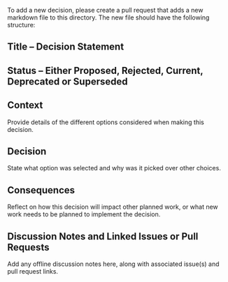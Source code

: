 To add a new decision, please create a pull request that adds a new markdown file to this directory. The new file should have the following structure:

## Title – Decision Statement

## Status – Either Proposed, Rejected, Current, Deprecated or Superseded

## Context

Provide details of the different options considered when making this decision.

## Decision

State what option was selected and why was it picked over other choices.

## Consequences

Reflect on how this decision will impact other planned work, or what new work needs to be planned to implement the decision.

## Discussion Notes and Linked Issues or Pull Requests

Add any offline discussion notes here, along with associated issue(s) and pull request links.
